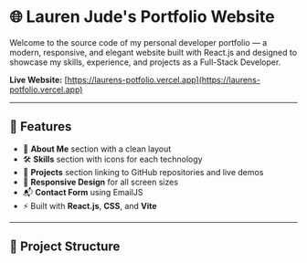 # 🌐 Lauren Jude's Portfolio Website

Welcome to the source code of my personal developer portfolio — a modern, responsive, and elegant website built with React.js and designed to showcase my skills, experience, and projects as a Full-Stack Developer.

**Live Website:** [https://laurens-potfolio.vercel.app](https://laurens-potfolio.vercel.app)

---

## 🚀 Features

- 💼 **About Me** section with a clean layout
- 🛠️ **Skills** section with icons for each technology
- 📂 **Projects** section linking to GitHub repositories and live demos
- 📱 **Responsive Design** for all screen sizes
- 📬 **Contact Form** using EmailJS
- ⚡ Built with **React.js**, **CSS**, and **Vite**

---

## 📁 Project Structure
